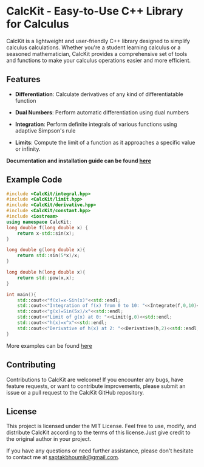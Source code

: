 # CalcKit - Easy-to-Use C++ Library for Calculus

CalcKit is a lightweight and user-friendly C++ library designed to simplify calculus calculations. Whether you're a student learning calculus or a seasoned mathematician, CalcKit provides a comprehensive set of tools and functions to make your calculus operations easier and more efficient.

## Features

- **Differentiation**: Calculate derivatives of any kind of differentiatable function

- **Dual Numbers**: Perform automatic differentiation using dual numbers 

- **Integration**: Perform definite integrals of various functions using adaptive Simpson's rule

- **Limits**: Compute the limit of a function as it approaches a specific value or infinity.

**Documentation and installation guide can be found <a href="./docs">here</a>**
## Example Code

```cpp
#include <CalcKit/integral.hpp>
#include <CalcKit/limit.hpp>
#include <CalcKit/derivative.hpp>
#include <CalcKit/constant.hpp>
#include <iostream>
using namespace CalcKit;
long double f(long double x) {
    return x-std::sin(x);
}

long double g(long double x){
    return std::sin(5*x)/x;
}

long double h(long double x){
    return std::pow(x,x);
}

int main(){
    std::cout<<"f(x)=x-Sin(x)"<<std::endl;
    std::cout<<"Integration of f(x) from 0 to 10: "<<Integrate(f,0,10)<<std::endl;
    std::cout<<"g(x)=Sin(5x)/x"<<std::endl;
    std::cout<<"Limit of g(x) at 0: "<<Limit(g,0)<<std::endl;
    std::cout<<"h(x)=x^x"<<std::endl;
    std::cout<<"Derivative of h(x) at 2: "<<Derivative(h,2)<<std::endl;
}
```
More examples can be found <a href="./example">here</a>
## Contributing
Contributions to CalcKit are welcome! If you encounter any bugs, have feature requests, or want to contribute improvements, please submit an issue or a pull request to the CalcKit GitHub repository.

## License
This project is licensed under the MIT License. Feel free to use, modify, and distribute CalcKit according to the terms of this license.Just give credit to the original author in your project.


If you have any questions or need further assistance, please don't hesitate to contact me at saptakbhoumik@gmail.com.
